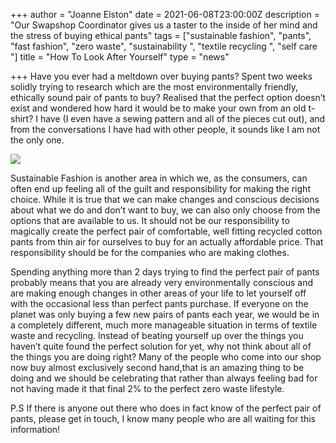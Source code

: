 +++
author = "Joanne Elston"
date = 2021-06-08T23:00:00Z
description = "Our Swapshop Coordinator gives us a taster to the inside of her mind and the stress of buying ethical pants"
tags = ["sustainable fashion", "pants", "fast fashion", "zero waste", "sustainability ", "textile recycling ", "self care "]
title = "How To Look After Yourself"
type = "news"

+++
Have you ever had a meltdown over buying pants? Spent two weeks solidly trying to research which are the most environmentally friendly, ethically sound pair of pants to buy? Realised that the perfect option doesn’t exist and wondered how hard it would be to make your own from an old t-shirt? I have (I even have a sewing pattern and all of the pieces cut out), and from the conversations I have had with other people, it sounds like I am not the only one.

![](https://res.cloudinary.com/shrub-co-op/image/upload/v1623234294/shrubcoop.org/media/pants_post_kb0zaf.png)

Sustainable Fashion is another area in which we, as the consumers, can often end up feeling all of the guilt and responsibility for making the right choice. While it is true that we can make changes and conscious decisions about what we do and don’t want to buy, we can also only choose from the options that are available to us. It should not be our responsibility to magically create the perfect pair of comfortable, well fitting recycled cotton pants from thin air for ourselves to buy for an actually affordable price. That responsibility should be for the companies who are making clothes.

Spending anything more than 2 days trying to find the perfect pair of pants probably means that you are already very environmentally conscious and are making enough changes in other areas of your life to let yourself off with the occasional less than perfect pants purchase. If everyone on the planet was only buying a few new pairs of pants each year, we would be in a completely different, much more manageable situation in terms of textile waste and recycling. Instead of beating yourself up over the things you haven’t quite found the perfect solution for yet, why not think about all of the things you are doing right? Many of the people who come into our shop now buy almost exclusively second hand,that is an amazing thing to be doing and we should be celebrating that rather than always feeling bad for not having made it that final 2% to the perfect zero waste lifestyle.

P.S If there is anyone out there who does in fact know of the perfect pair of pants, please get in touch, I know many people who are all waiting for this information!